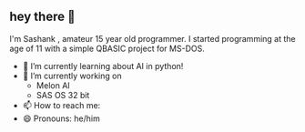 hey there 👋
--
I'm Sashank , amateur 15 year old programmer. I started programming at the age of 11 with a simple QBASIC project for MS-DOS.

+ 🌱 I’m currently learning about AI in python!<br>
+ 🔭 I’m currently working on<br>
  - Melon AI<br>
  - SAS OS 32 bit<br>
+ 📫 How to reach me:<br>
+ 😄 Pronouns: he/him<br>
